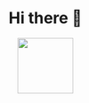<div align="center">
  
  <h1>Hi there 👋</h1>
  
  <img width="100px" src="https://profile-counter.glitch.me/florisbrunet/count.svg">
  
</div>

